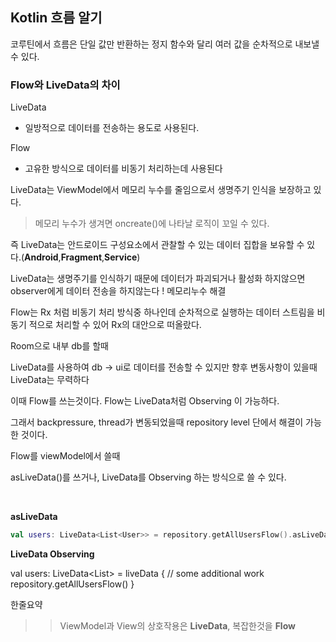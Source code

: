 ##  Kotlin 흐름 알기

코루틴에서 흐름은 단일 값만 반환하는 정지 함수와 달리 여러 값을 순차적으로 내보낼 수 있다.

### Flow와 LiveData의 차이

LiveData
 - 일방적으로 데이터를 전송하는 용도로 사용된다.

Flow
- 고유한 방식으로 데이터를 비동기 처리하는데 사용된다

LiveData는 ViewModel에서 메모리 누수를 줄임으로서 생명주기 인식을 보장하고 있다.
> 메모리 누수가 생겨면 oncreate()에 나타날 로직이 꼬일 수 있다.

즉 LiveData는 안드로이드 구성요소에서 관찰할 수 있는 데이터 집합을 보유할 수 있다.(__Android__,__Fragment__,__Service__)

LiveData는 생명주기를 인식하기 때문에 데이터가 파괴되거나 활성화 하지않으면 observer에게 데이터 전송을 하지않는다 ! 메모리누수 해결

Flow는 Rx 처럼 비동기 처리 방식중 하나인데 순차적으로 실행하는 데이터 스트림을 비동기 적으로 처리할 수 있어 Rx의 대안으로 떠올랐다.

Room으로 내부 db를 할때

LiveData를 사용하여 db -> ui로 데이터를 전송할 수 있지만 향후 변동사항이 있을때 LiveData는 무력하다

이때 Flow를 쓰는것이다. Flow는 LiveData처럼 Observing 이 가능하다.

그래서 backpressure, thread가 변동되었을때 repository level 단에서 해결이 가능한 것이다.

Flow를 viewModel에서 쓸때

asLiveData()를 쓰거나, LiveData를 Observing 하는 방식으로 쓸 수 있다.

<br>

__asLiveData__
```kotlin
val users: LiveData<List<User>> = repository.getAllUsersFlow().asLiveData()
```
__LiveData Observing__

val users: LiveData<List<User>> = liveData { // some additional work repository.getAllUsersFlow() }

한줄요약
>> ViewModel과 View의 상호작용은 **LiveData**, 복잡한것을 **Flow**